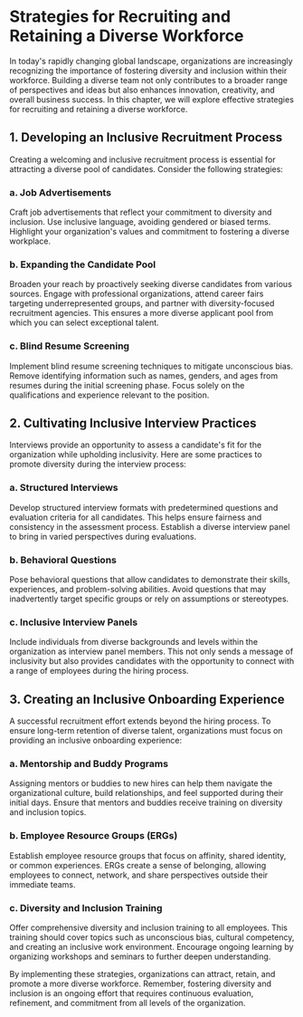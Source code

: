 # Strategies for Recruiting and Retaining a Diverse Workforce

In today's rapidly changing global landscape, organizations are increasingly recognizing the importance of fostering diversity and inclusion within their workforce. Building a diverse team not only contributes to a broader range of perspectives and ideas but also enhances innovation, creativity, and overall business success. In this chapter, we will explore effective strategies for recruiting and retaining a diverse workforce.

## 1\. Developing an Inclusive Recruitment Process

Creating a welcoming and inclusive recruitment process is essential for attracting a diverse pool of candidates. Consider the following strategies:

### a. Job Advertisements

Craft job advertisements that reflect your commitment to diversity and inclusion. Use inclusive language, avoiding gendered or biased terms. Highlight your organization's values and commitment to fostering a diverse workplace.

### b. Expanding the Candidate Pool

Broaden your reach by proactively seeking diverse candidates from various sources. Engage with professional organizations, attend career fairs targeting underrepresented groups, and partner with diversity-focused recruitment agencies. This ensures a more diverse applicant pool from which you can select exceptional talent.

### c. Blind Resume Screening

Implement blind resume screening techniques to mitigate unconscious bias. Remove identifying information such as names, genders, and ages from resumes during the initial screening phase. Focus solely on the qualifications and experience relevant to the position.

## 2\. Cultivating Inclusive Interview Practices

Interviews provide an opportunity to assess a candidate's fit for the organization while upholding inclusivity. Here are some practices to promote diversity during the interview process:

### a. Structured Interviews

Develop structured interview formats with predetermined questions and evaluation criteria for all candidates. This helps ensure fairness and consistency in the assessment process. Establish a diverse interview panel to bring in varied perspectives during evaluations.

### b. Behavioral Questions

Pose behavioral questions that allow candidates to demonstrate their skills, experiences, and problem-solving abilities. Avoid questions that may inadvertently target specific groups or rely on assumptions or stereotypes.

### c. Inclusive Interview Panels

Include individuals from diverse backgrounds and levels within the organization as interview panel members. This not only sends a message of inclusivity but also provides candidates with the opportunity to connect with a range of employees during the hiring process.

## 3\. Creating an Inclusive Onboarding Experience

A successful recruitment effort extends beyond the hiring process. To ensure long-term retention of diverse talent, organizations must focus on providing an inclusive onboarding experience:

### a. Mentorship and Buddy Programs

Assigning mentors or buddies to new hires can help them navigate the organizational culture, build relationships, and feel supported during their initial days. Ensure that mentors and buddies receive training on diversity and inclusion topics.

### b. Employee Resource Groups (ERGs)

Establish employee resource groups that focus on affinity, shared identity, or common experiences. ERGs create a sense of belonging, allowing employees to connect, network, and share perspectives outside their immediate teams.

### c. Diversity and Inclusion Training

Offer comprehensive diversity and inclusion training to all employees. This training should cover topics such as unconscious bias, cultural competency, and creating an inclusive work environment. Encourage ongoing learning by organizing workshops and seminars to further deepen understanding.

By implementing these strategies, organizations can attract, retain, and promote a more diverse workforce. Remember, fostering diversity and inclusion is an ongoing effort that requires continuous evaluation, refinement, and commitment from all levels of the organization.
